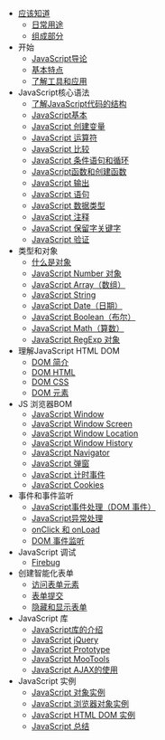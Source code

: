 
* [应该知道](README.md)
	* [日常用途](daily_use.md)    
	* [组成部分](02_component.md)    
* 开始
	* [JavaScript导论](03_javascript_introduction.md)                   
	* [基本特点](04_basic_characteristics.md)         
	* [了解工具和应用](05_tools_applications.md)
* JavaScript核心语法
	* [了解JavaScript代码的结构](06_code_structure.md)
	* [JavaScript基本](07_basic.md)    
	* [JavaScript 创建变量](08_create_variable.md)    
	* [JavaScript 运算符](09_operator.md)  
	* [JavaScript 比较](10_comparison.md)       
	* [JavaScript 条件语句和循环](11_conditional_loops.md)
	* [JavaScript函数和创建函数](12_function.md)
	* [JavaScript 输出](13_output.md)
	* [JavaScript 语句](14_sentence.md)
	* [JavaScript 数据类型](15_data_type.md)
	* [JavaScript 注释](16_notes.md)
	* [JavaScript 保留字关键字](17_keyword.md)
	* [JavaScript 验证](18_verification.md)
* 类型和对象
	* [什么是对象](19_object.md)
	* [JavaScript Number 对象](20_number.md)
	* [JavaScript Array（数组）](21_array.md)
	* [JavaScript String](22_string.md)
	* [JavaScript Date（日期）](23_date.md)
	* [JavaScript Boolean（布尔）](24_boolean.md)
	* [JavaScript Math（算数）](25_math.md)
	* [JavaScript RegExp 对象](26_regExp.md)
* 理解JavaScript HTML DOM
	* [DOM 简介](27_introduction_dom.md)
	* [DOM HTML](28_dom_html.md)
	* [DOM CSS](29_dom_css.md)
	* [DOM 元素](30_dom_Element.md)
* JS 浏览器BOM
	* [JavaScript Window](31_javascript_window.md)
	* [JavaScript Window Screen](32_javascript_window_screen.md)
	* [JavaScript Window Location](33_javascript_window_location.md)
	* [JavaScript Window History](34_javascript_window_history.md)
	* [JavaScript Navigator](35_javascript_navigator.md)
	* [JavaScript 弹窗](36_javascript_popup)
	* [JavaScript 计时事件](37_javascript_timer.md)
	* [JavaScript Cookies](38_javascript_cookies.md)
* 事件和事件监听
	* [JavaScript事件处理（DOM 事件）](39_javascript_domEvent.md)
	* [JavaScript异常处理](40_javascript_exception.md)
	* [onClick 和 onLoad](41_onclick_onload.md)
	* [DOM 事件监听](42_dom_listener.md)
* JavaScript 调试
	* [Firebug](43_firebug.md)
* 创建智能化表单
	* [访问表单元素](44_form_elements.md)
	* [表单提交](45_form_commit.md)
	* [隐藏和显示表单](46_form_hide_show.md)
* JavaScript 库
	* [JavaScript库的介绍](47_library.md)
	* [JavaScript jQuery](48_javascript_jquery.md)
	* [JavaScript Prototype](49_javascript_prototype.md)
	* [JavaScript MooTools](50_javascript_mootools.md)
	* [JavaScript AJAX的使用](51_javascript_ajax.md)
* JavaScript 实例
	* [JavaScript 对象实例](52_javascript_instance_object.md)
	* [JavaScript 浏览器对象实例](53_javascript_windows.md)
	* [JavaScript HTML DOM 实例](54_javascript_dom.md)
	* [JavaScript 总结](55_javascript_summary.md)